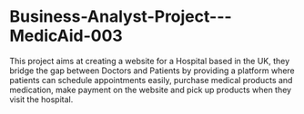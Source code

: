 # Business-Analyst-Project---MedicAid-003
 This project aims at creating a website for a Hospital based in the UK, they bridge the gap between Doctors and Patients by providing a platform where patients can schedule appointments easily, purchase medical products and medication, make payment on the website and pick up products when they visit the hospital.  
